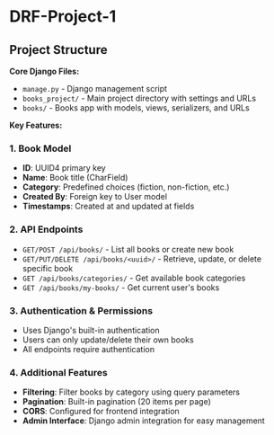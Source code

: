 # DRF-Project-1
## Project Structure

**Core Django Files:**

- `manage.py` - Django management script
- `books_project/` - Main project directory with settings and URLs
- `books/` - Books app with models, views, serializers, and URLs


**Key Features:**

### 1. Book Model

- **ID**: UUID4 primary key
- **Name**: Book title (CharField)
- **Category**: Predefined choices (fiction, non-fiction, etc.)
- **Created By**: Foreign key to User model
- **Timestamps**: Created at and updated at fields


### 2. API Endpoints

- `GET/POST /api/books/` - List all books or create new book
- `GET/PUT/DELETE /api/books/<uuid>/` - Retrieve, update, or delete specific book
- `GET /api/books/categories/` - Get available book categories
- `GET /api/books/my-books/` - Get current user's books


### 3. Authentication & Permissions

- Uses Django's built-in authentication
- Users can only update/delete their own books
- All endpoints require authentication


### 4. Additional Features

- **Filtering**: Filter books by category using query parameters
- **Pagination**: Built-in pagination (20 items per page)
- **CORS**: Configured for frontend integration
- **Admin Interface**: Django admin integration for easy management
